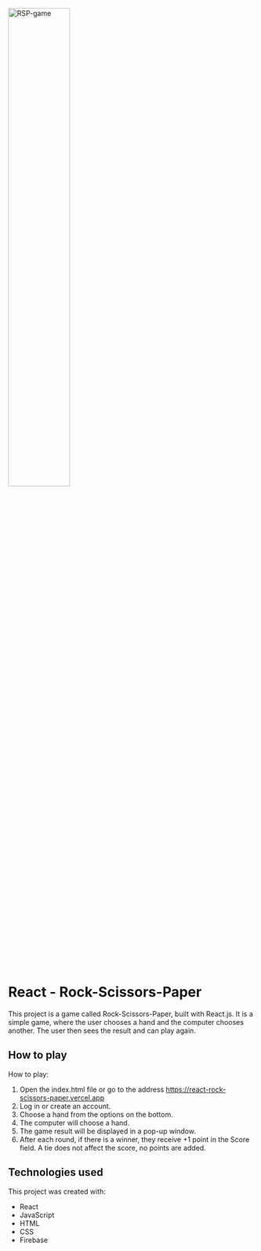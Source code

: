 <img width="50%" alt="RSP-game" src="https://github.com/stanislav-sn/REACT__Rock-Scissors-Paper/assets/69680178/f53065ec-5843-4acc-b35a-b874b2a0ba2a" />

# React - Rock-Scissors-Paper

This project is a game called Rock-Scissors-Paper, built with React.js. It is a simple game, where the user chooses a hand and the computer chooses another. The user then sees the result and can play again.

## How to play

How to play:

1. Open the index.html file or go to the address https://react-rock-scissors-paper.vercel.app
2. Log in or create an account.
3. Choose a hand from the options on the bottom.
4. The computer will choose a hand.
5. The game result will be displayed in a pop-up window.
6. After each round, if there is a winner, they receive +1 point in the Score field. A tie does not affect the score, no points are added.

## Technologies used

This project was created with:

- React
- JavaScript
- HTML
- CSS
- Firebase
